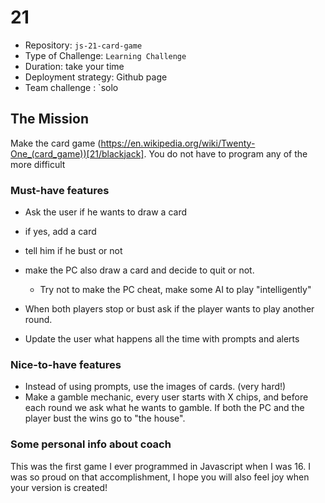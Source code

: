 # 21 

- Repository: `js-21-card-game`
- Type of Challenge: `Learning Challenge`
- Duration: take your time
- Deployment strategy: Github page
- Team challenge : `solo

## The Mission
Make the card game (https://en.wikipedia.org/wiki/Twenty-One_(card_game))[21/blackjack].
You do not have to program any of the more difficult 

### Must-have features
- Ask the user if he wants to draw a card
- if yes, add a card
- tell him if he bust or not
- make the PC also draw a card and decide to quit or not.
    * Try not to make the PC cheat, make some AI to play "intelligently"
- When both players stop or bust ask if the player wants to play another round.

- Update the user what happens all the time with prompts and alerts

### Nice-to-have features
- Instead of using prompts, use the images of cards. (very hard!)
- Make a gamble mechanic, every user starts with X chips, and before each round we ask what he wants to gamble. If both the PC and the player bust the wins go to "the house".

### Some personal info about coach
This was the first game I ever programmed in Javascript when I was 16. I was so proud on that accomplishment, I hope you will also feel joy when your version is created!